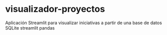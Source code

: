 # visualizador-proyectos
Aplicación Streamlit para visualizar iniciativas a partir de una base de datos SQLite
streamlit
pandas
